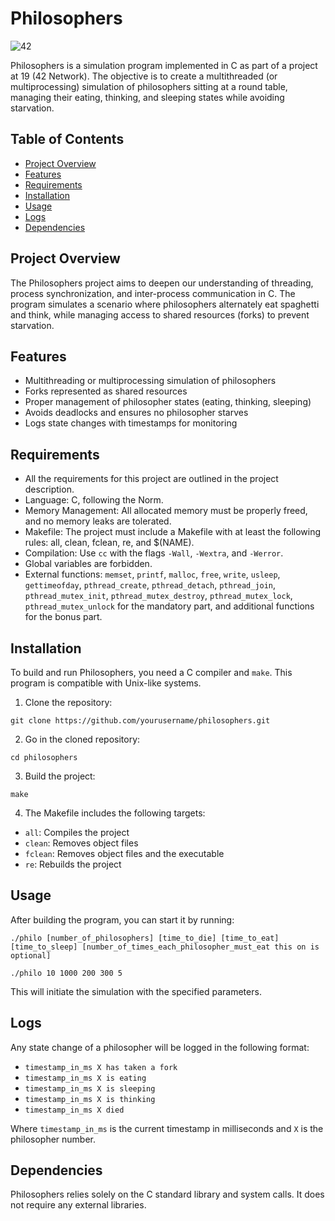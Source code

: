 # Philosophers
![42](https://img.shields.io/badge/School-42-black?style=flat-square&logo=42)

Philosophers is a simulation program implemented in C as part of a project at 19 (42 Network). The objective is to create a multithreaded (or multiprocessing) simulation of philosophers sitting at a round table, managing their eating, thinking, and sleeping states while avoiding starvation.

## Table of Contents

- [Project Overview](#project-overview)
- [Features](#features)
- [Requirements](#requirements)
- [Installation](#installation)
- [Usage](#usage)
- [Logs](#logs)
- [Dependencies](#dependencies)

## Project Overview

The Philosophers project aims to deepen our understanding of threading, process synchronization, and inter-process communication in C. The program simulates a scenario where philosophers alternately eat spaghetti and think, while managing access to shared resources (forks) to prevent starvation.

## Features

- Multithreading or multiprocessing simulation of philosophers
- Forks represented as shared resources
- Proper management of philosopher states (eating, thinking, sleeping)
- Avoids deadlocks and ensures no philosopher starves
- Logs state changes with timestamps for monitoring

## Requirements

- All the requirements for this project are outlined in the project description.
- Language: C, following the Norm.
- Memory Management: All allocated memory must be properly freed, and no memory leaks are tolerated.
- Makefile: The project must include a Makefile with at least the following rules: all, clean, fclean, re, and $(NAME).
- Compilation: Use `cc` with the flags `-Wall`, `-Wextra`, and `-Werror`.
- Global variables are forbidden.
- External functions: `memset`, `printf`, `malloc`, `free`, `write`, `usleep`, `gettimeofday`, `pthread_create`, `pthread_detach`, `pthread_join`, `pthread_mutex_init`, `pthread_mutex_destroy`, `pthread_mutex_lock`, `pthread_mutex_unlock` for the mandatory part, and additional functions for the bonus part.

## Installation

To build and run Philosophers, you need a C compiler and `make`. This program is compatible with Unix-like systems.

1. Clone the repository:

```
git clone https://github.com/yourusername/philosophers.git
```

2. Go in the cloned repository:

```
cd philosophers
```

3. Build the project:

```
make
```

4. The Makefile includes the following targets:
- `all`: Compiles the project
- `clean`: Removes object files
- `fclean`: Removes object files and the executable
- `re`: Rebuilds the project

## Usage

After building the program, you can start it by running:

```
./philo [number_of_philosophers] [time_to_die] [time_to_eat] [time_to_sleep] [number_of_times_each_philosopher_must_eat this on is optional]
```
```
./philo 10 1000 200 300 5
```
This will initiate the simulation with the specified parameters.

## Logs

Any state change of a philosopher will be logged in the following format:

- `timestamp_in_ms X has taken a fork`
- `timestamp_in_ms X is eating`
- `timestamp_in_ms X is sleeping`
- `timestamp_in_ms X is thinking`
- `timestamp_in_ms X died`

Where `timestamp_in_ms` is the current timestamp in milliseconds and `X` is the philosopher number.

## Dependencies

Philosophers relies solely on the C standard library and system calls. It does not require any external libraries.

